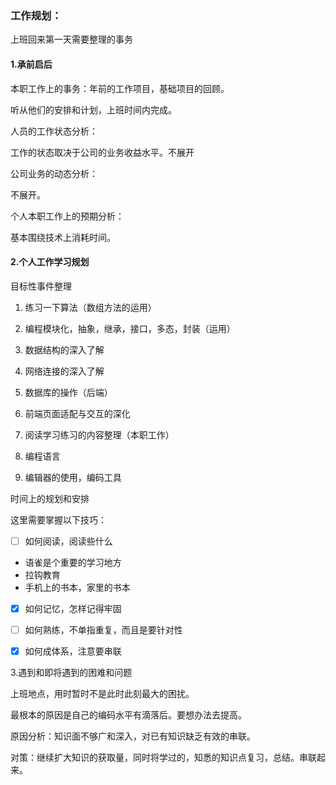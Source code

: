 ### 工作规划：

上班回来第一天需要整理的事务

#### 1.承前启后

本职工作上的事务：年前的工作项目，基础项目的回顾。

听从他们的安排和计划，上班时间内完成。

人员的工作状态分析：

工作的状态取决于公司的业务收益水平。不展开

公司业务的动态分析：

不展开。

个人本职工作上的预期分析：

基本围绕技术上消耗时间。 

#### 2.个人工作学习规划

目标性事件整理

1. 练习一下算法（数组方法的运用）

2. 编程模块化，抽象，继承，接口，多态，封装（运用）

3. 数据结构的深入了解

4. 网络连接的深入了解

5. 数据库的操作（后端）

6. 前端页面适配与交互的深化
7. 阅读学习练习的内容整理（本职工作）
8. 编程语言
9. 编辑器的使用，编码工具

时间上的规划和安排

这里需要掌握以下技巧：

- [ ] 如何阅读，阅读些什么

- 语雀是个重要的学习地方
- 拉钩教育
- 手机上的书本，家里的书本

- [x] 如何记忆，怎样记得牢固


- [ ] 如何熟练，不单指重复，而且是要针对性


- [x] 如何成体系，注意要串联


3.遇到和即将遇到的困难和问题

上班地点，用时暂时不是此时此刻最大的困扰。

最根本的原因是自己的编码水平有滴落后。要想办法去提高。

原因分析：知识面不够广和深入，对已有知识缺乏有效的串联。

对策：继续扩大知识的获取量，同时将学过的，知悉的知识点复习，总结。串联起来。